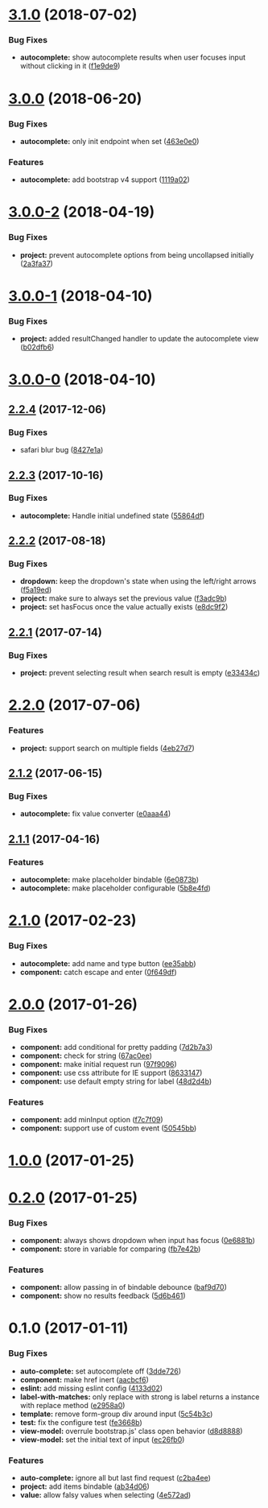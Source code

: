 <a name="3.1.0"></a>
# [3.1.0](https://github.com/SpoonX/aurelia-autocomplete/compare/v3.0.0...v3.1.0) (2018-07-02)


### Bug Fixes

* **autocomplete:** show autocomplete results when user focuses input without clicking in it ([f1e9de9](https://github.com/SpoonX/aurelia-autocomplete/commit/f1e9de9))



<a name="3.0.0"></a>
# [3.0.0](https://github.com/SpoonX/aurelia-autocomplete/compare/v3.0.0-2...v3.0.0) (2018-06-20)


### Bug Fixes

* **autocomplete:** only init endpoint when set ([463e0e0](https://github.com/SpoonX/aurelia-autocomplete/commit/463e0e0))


### Features

* **autocomplete:** add bootstrap v4 support ([1119a02](https://github.com/SpoonX/aurelia-autocomplete/commit/1119a02))



<a name="3.0.0-2"></a>
# [3.0.0-2](https://github.com/SpoonX/aurelia-autocomplete/compare/v3.0.0-1...v3.0.0-2) (2018-04-19)


### Bug Fixes

* **project:** prevent autocomplete options from being uncollapsed initially ([2a3fa37](https://github.com/SpoonX/aurelia-autocomplete/commit/2a3fa37))



<a name="3.0.0-1"></a>
# [3.0.0-1](https://github.com/SpoonX/aurelia-autocomplete/compare/v3.0.0-0...v3.0.0-1) (2018-04-10)


### Bug Fixes

* **project:** added resultChanged handler to update the autocomplete view ([b02dfb6](https://github.com/SpoonX/aurelia-autocomplete/commit/b02dfb6))



<a name="3.0.0-0"></a>
# [3.0.0-0](https://github.com/SpoonX/aurelia-autocomplete/compare/v2.2.4...v3.0.0-0) (2018-04-10)



<a name="2.2.4"></a>
## [2.2.4](https://github.com/SpoonX/aurelia-autocomplete/compare/v2.2.3...v2.2.4) (2017-12-06)


### Bug Fixes

* safari blur bug ([8427e1a](https://github.com/SpoonX/aurelia-autocomplete/commit/8427e1a))



<a name="2.2.3"></a>
## [2.2.3](https://github.com/SpoonX/aurelia-autocomplete/compare/v2.2.2...v2.2.3) (2017-10-16)


### Bug Fixes

* **autocomplete:** Handle initial undefined state ([55864df](https://github.com/SpoonX/aurelia-autocomplete/commit/55864df))



<a name="2.2.2"></a>
## [2.2.2](https://github.com/SpoonX/aurelia-autocomplete/compare/v2.2.1...v2.2.2) (2017-08-18)


### Bug Fixes

* **dropdown:** keep the dropdown's state when using the left/right arrows ([f5a19ed](https://github.com/SpoonX/aurelia-autocomplete/commit/f5a19ed))
* **project:** make sure to always set the previous value ([f3adc9b](https://github.com/SpoonX/aurelia-autocomplete/commit/f3adc9b))
* **project:** set hasFocus once the value actually exists ([e8dc9f2](https://github.com/SpoonX/aurelia-autocomplete/commit/e8dc9f2))



<a name="2.2.1"></a>
## [2.2.1](https://github.com/SpoonX/aurelia-autocomplete/compare/v2.2.0...v2.2.1) (2017-07-14)


### Bug Fixes

* **project:** prevent selecting result when search result is empty ([e33434c](https://github.com/SpoonX/aurelia-autocomplete/commit/e33434c))



<a name="2.2.0"></a>
# [2.2.0](https://github.com/SpoonX/aurelia-autocomplete/compare/v2.1.2...v2.2.0) (2017-07-06)


### Features

* **project:** support search on multiple fields ([4eb27d7](https://github.com/SpoonX/aurelia-autocomplete/commit/4eb27d7))



<a name="2.1.2"></a>
## [2.1.2](https://github.com/SpoonX/aurelia-autocomplete/compare/v2.1.1...v2.1.2) (2017-06-15)


### Bug Fixes

* **autocomplete:** fix value converter ([e0aaa44](https://github.com/SpoonX/aurelia-autocomplete/commit/e0aaa44))



<a name="2.1.1"></a>
## [2.1.1](https://github.com/SpoonX/aurelia-autocomplete/compare/v2.1.0...v2.1.1) (2017-04-16)


### Features

* **autocomplete:** make placeholder bindable ([6e0873b](https://github.com/SpoonX/aurelia-autocomplete/commit/6e0873b))
* **autocomplete:** make placeholder configurable ([5b8e4fd](https://github.com/SpoonX/aurelia-autocomplete/commit/5b8e4fd))



<a name="2.1.0"></a>
# [2.1.0](https://github.com/SpoonX/aurelia-autocomplete/compare/v2.0.0...v2.1.0) (2017-02-23)


### Bug Fixes

* **autocomplete:** add name and type button ([ee35abb](https://github.com/SpoonX/aurelia-autocomplete/commit/ee35abb))
* **component:** catch escape and enter ([0f649df](https://github.com/SpoonX/aurelia-autocomplete/commit/0f649df))



<a name="2.0.0"></a>
# [2.0.0](https://github.com/SpoonX/aurelia-autocomplete/compare/v1.0.0...v2.0.0) (2017-01-26)


### Bug Fixes

* **component:** add conditional for pretty padding ([7d2b7a3](https://github.com/SpoonX/aurelia-autocomplete/commit/7d2b7a3))
* **component:** check for string ([67ac0ee](https://github.com/SpoonX/aurelia-autocomplete/commit/67ac0ee))
* **component:** make initial request run ([97f9096](https://github.com/SpoonX/aurelia-autocomplete/commit/97f9096))
* **component:** use css attribute for IE support ([8633147](https://github.com/SpoonX/aurelia-autocomplete/commit/8633147))
* **component:** use default empty string for label ([48d2d4b](https://github.com/SpoonX/aurelia-autocomplete/commit/48d2d4b))


### Features

* **component:** add minInput option ([f7c7f09](https://github.com/SpoonX/aurelia-autocomplete/commit/f7c7f09))
* **component:** support use of custom event ([50545bb](https://github.com/SpoonX/aurelia-autocomplete/commit/50545bb))



<a name="1.0.0"></a>
# [1.0.0](https://github.com/SpoonX/aurelia-autocomplete/compare/v0.2.0...v1.0.0) (2017-01-25)



<a name="0.2.0"></a>
# [0.2.0](https://github.com/SpoonX/aurelia-autocomplete/compare/v0.1.0...v0.2.0) (2017-01-25)


### Bug Fixes

* **component:** always shows dropdown when input has focus ([0e6881b](https://github.com/SpoonX/aurelia-autocomplete/commit/0e6881b))
* **component:** store in variable for comparing ([fb7e42b](https://github.com/SpoonX/aurelia-autocomplete/commit/fb7e42b))


### Features

* **component:** allow passing in of bindable debounce ([baf9d70](https://github.com/SpoonX/aurelia-autocomplete/commit/baf9d70))
* **component:** show no results feedback ([5d6b461](https://github.com/SpoonX/aurelia-autocomplete/commit/5d6b461))



<a name="0.1.0"></a>
# 0.1.0 (2017-01-11)


### Bug Fixes

* **auto-complete:** set autocomplete off ([3dde726](https://github.com/SpoonX/aurelia-autocomplete/commit/3dde726))
* **component:** make href inert ([aacbcf6](https://github.com/SpoonX/aurelia-autocomplete/commit/aacbcf6))
* **eslint:** add missing eslint config ([4133d02](https://github.com/SpoonX/aurelia-autocomplete/commit/4133d02))
* **label-with-matches:** only replace with strong is label returns a instance with replace method ([e2958a0](https://github.com/SpoonX/aurelia-autocomplete/commit/e2958a0))
* **template:** remove form-group div around input ([5c54b3c](https://github.com/SpoonX/aurelia-autocomplete/commit/5c54b3c))
* **test:** fix the configure test ([fe3668b](https://github.com/SpoonX/aurelia-autocomplete/commit/fe3668b))
* **view-model:** overrule bootstrap.js' class open behavior ([d8d8888](https://github.com/SpoonX/aurelia-autocomplete/commit/d8d8888))
* **view-model:** set the initial text of input ([ec26fb0](https://github.com/SpoonX/aurelia-autocomplete/commit/ec26fb0))


### Features

* **auto-complete:** ignore all but last find request ([c2ba4ee](https://github.com/SpoonX/aurelia-autocomplete/commit/c2ba4ee))
* **project:** add items bindable ([ab34d06](https://github.com/SpoonX/aurelia-autocomplete/commit/ab34d06))
* **value:** allow falsy values when selecting ([4e572ad](https://github.com/SpoonX/aurelia-autocomplete/commit/4e572ad))



